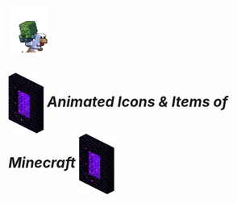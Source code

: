  <img src="https://github.com/kaka-jaques/Minecraft-animated-icons/blob/main/Mobs_Animated/MiniZombie_Chicken.gif?raw=true" align="center" width="80px">

# <img src="https://github.com/kaka-jaques/Minecraft-animated-icons/blob/main/Animated_Items/Nether_Portal.gif?raw=true" align="center" width="70px"> **_Animated Icons & Items of Minecraft_** <img src="https://github.com/kaka-jaques/Minecraft-animated-icons/blob/main/Animated_Items/Nether_Portal.gif?raw=true" align="center" width="70px">

